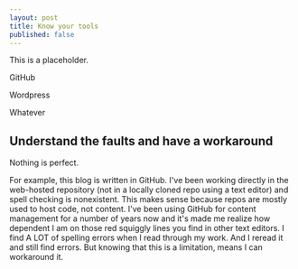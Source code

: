 ```yaml
---
layout: post
title: Know your tools
published: false
---
```


This is a placeholder.

GitHub

Wordpress

Whatever

## Understand the faults and have a workaround

Nothing is perfect. 

For example, this blog is written in GitHub. I've been working directly in the web-hosted repository (not in a locally cloned repo using a text editor) and spell checking is nonexistent. This makes sense because repos are mostly used to host code, not content. I've been using GitHub for content management for a number of years now and it's made me realize how dependent I am on those red squiggly lines you find in other text editors. I find A LOT of spelling errors when I read through my work. And I reread it and still find errors. But knowing that this is a limitation, means I can workaround it. 
